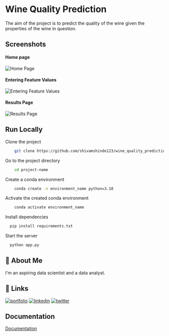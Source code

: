 
# Wine Quality Prediction

The aim of the project is to predict the quality of the wine given the properties of the wine in question.


## Screenshots

#### Home page
![Home Page](https://i.postimg.cc/G2VnZrf0/img1.png)

#### Entering Feature Values
![Entering Feature Values](https://i.postimg.cc/664XC27B/img2.png)

#### Results Page
![Results Page](https://i.postimg.cc/L6dMD9fL/img3.png)


## Run Locally

Clone the project

```bash
    git clone https://github.com/shivamshinde123/wine_quality_prediction_mlops.git
```

Go to the project directory

```bash
    cd project-name
```

Create a conda environment

```bash
    conda create -n environment_name python=3.10
```

Activate the created conda environment

```bash
    conda activate environment_name
```

Install dependencies

```bash
  pip install requirements.txt
```

Start the server

```bash
  python app.py
```


## 🚀 About Me
I'm an aspiring data scientist and a data analyst.


## 🔗 Links
[![portfolio](https://img.shields.io/badge/my_portfolio-000?style=for-the-badge&logo=ko-fi&logoColor=white)](https://katherinempeterson.com/)
[![linkedin](https://img.shields.io/badge/linkedin-0A66C2?style=for-the-badge&logo=linkedin&logoColor=white)](https://www.linkedin.com/in/shivamds92722/)
[![twitter](https://img.shields.io/badge/twitter-1DA1F2?style=for-the-badge&logo=twitter&logoColor=white)](https://www.twitter.com/ShivamS64852411)


## Documentation

[Documentation](https://linktodocumentation)

